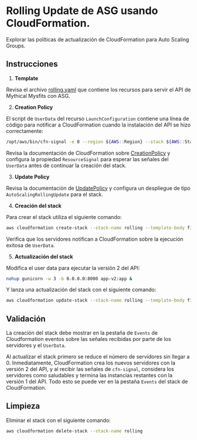 # Rolling Update de ASG usando CloudFormation.

Explorar las políticas de actualización de CloudFormation para Auto Scaling Groups.

## Instrucciones

1. **Template**

Revisa el archivo [rolling.yaml](./rolling.yaml) que contiene los recursos para servir el API de Mythical Mysfits con ASG.

2. **Creation Policy**

El script de `UserData` del recurso `LaunchConfiguration` contiene una línea de código para notificar a CloudFormation cuando la instalación del API se hizo correctamente:

```bash
/opt/aws/bin/cfn-signal -e 0 --region ${AWS::Region} --stack ${AWS::StackName} --resource AutoScalingGroup
```

Revisa la documentación de CloudFormation sobre [CreationPolicy](https://docs.aws.amazon.com/AWSCloudFormation/latest/UserGuide/aws-attribute-creationpolicy.html) y configura la propiedad `ResourceSignal` para esperar las señales del `UserData` antes de continuar la creación del stack.

3. **Update Policy**

Revisa la documentación de [UpdatePolicy](https://docs.aws.amazon.com/AWSCloudFormation/latest/UserGuide/aws-attribute-updatepolicy.html) y configura un despliegue de tipo `AutoScalingRollingUpdate` para el stack.

4. **Creación del stack**

Para crear el stack utiliza el siguiente comando:

```bash
aws cloudformation create-stack --stack-name rolling --template-body file://rolling.yaml
```

Verifica que los servidores notifican a CloudFormation sobre la ejecución exitosa de `UserData`.

5. **Actualización del stack**

Modifica el user data para ejecutar la versión 2 del API:

```bash
nohup gunicorn -w 3 -b 0.0.0.0:8000 app-v2:app &
```

Y lanza una actualización del stack con el siguiente comando:

```bash
aws cloudformation update-stack --stack-name rolling --template-body file://rolling.yaml
```

## Validación

La creación del stack debe mostrar en la pestaña de `Events` de Cloudformation eventos sobre las señales recibidas por parte de los servidores y el `UserData`.

Al actualizar el stack primero se reduce el número de servidores sin llegar a 0. Inmediatamente, CloudFormation crea los nuevos servidores con la versión 2 del API, y al recibir las señales de `cfn-signal`, considera los servidores como saludables y termina las instancias restantes con la versión 1 del API. Todo esto se puede ver en la pestaña `Events` del stack de CloudFormation.

## Limpieza

Eliminar el stack con el siguiente comando:

```bash
aws cloudformation delete-stack --stack-name rolling
```